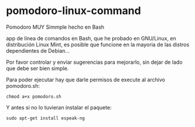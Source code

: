 # pomodoro-linux-command
Pomodoro MUY Simmple hecho en Bash


app de línea de comandos en Bash, que he probado en GNU/Linux, en distribución Linux Mint, es posible que funcione en la mayoria de las distros dependientes de Debian...

Por favor controlar y envíar sugerencias para mejorarlo, sin dejar de lado que debe ser bien simple.



Para poder ejecutar hay que darle permisos de execute al archivo pomodoro.sh:
```
chmod a+x pomodoro.sh
```

Y antes si no lo tuvieran instalar el paquete:
```
sudo apt-get install espeak-ng
```
